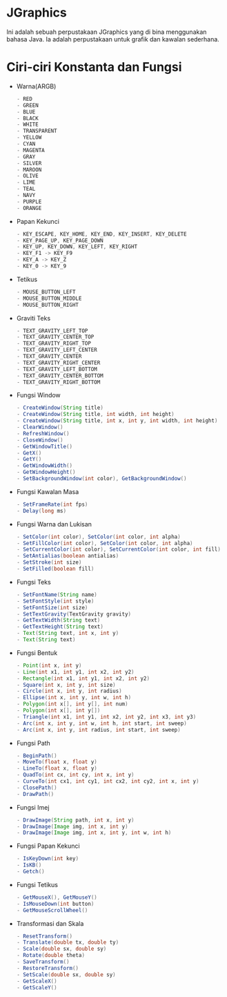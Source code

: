 # JGraphics
Ini adalah sebuah perpustakaan JGraphics yang di bina menggunakan bahasa Java. Ia adalah perpustakaan untuk grafik dan kawalan sederhana.

# **Ciri-ciri Konstanta dan Fungsi**
* Warna(ARGB)
  ```java
  - RED
  - GREEN
  - BLUE
  - BLACK
  - WHITE
  - TRANSPARENT
  - YELLOW
  - CYAN
  - MAGENTA
  - GRAY
  - SILVER
  - MAROON
  - OLIVE
  - LIME
  - TEAL
  - NAVY
  - PURPLE
  - ORANGE
  ```

* Papan Kekunci
  ```java
  - KEY_ESCAPE, KEY_HOME, KEY_END, KEY_INSERT, KEY_DELETE
  - KEY_PAGE_UP, KEY_PAGE_DOWN
  - KEY_UP, KEY_DOWN, KEY_LEFT, KEY_RIGHT
  - KEY_F1 -> KEY_F9
  - KEY_A -> KEY_Z
  - KEY_0 -> KEY_9
  ```
 
* Tetikus
  ```java
  - MOUSE_BUTTON_LEFT
  - MOUSE_BUTTON_MIDDLE
  - MOUSE_BUTTON_RIGHT
  ```

* Graviti Teks
  ```java
  - TEXT_GRAVITY_LEFT_TOP
  - TEXT_GRAVITY_CENTER_TOP
  - TEXT_GRAVITY_RIGHT_TOP
  - TEXT_GRAVITY_LEFT_CENTER
  - TEXT_GRAVITY_CENTER
  - TEXT_GRAVITY_RIGHT_CENTER
  - TEXT_GRAVITY_LEFT_BOTTOM
  - TEXT_GRAVITY_CENTER_BOTTOM
  - TEXT_GRAVITY_RIGHT_BOTTOM
  ```

* Fungsi Window
  ```java
  - CreateWindow(String title)
  - CreateWindow(String title, int width, int height)
  - CreateWindow(String title, int x, int y, int width, int height)
  - ClearWindow()
  - RefreshWindow()
  - CloseWindow()
  - GetWindowTitle()
  - GetX()
  - GetY()
  - GetWindowWidth()
  - GetWindowHeight()
  - SetBackgroundWindow(int color), GetBackgroundWindow()
  ```

* Fungsi Kawalan Masa
  ```java
  - SetFrameRate(int fps)
  - Delay(long ms)
  ```

* Fungsi Warna dan Lukisan
  ```java
  - SetColor(int color), SetColor(int color, int alpha)
  - SetFillColor(int color), SetColor(int color, int alpha)
  - SetCurrentColor(int color), SetCurrentColor(int color, int fill)
  - SetAntialias(boolean antialias)
  - SetStroke(int size)
  - SetFilled(boolean fill)
  ```

* Fungsi Teks
  ```java
  - SetFontName(String name)
  - SetFontStyle(int style)
  - SetFontSize(int size)
  - SetTextGravity(TextGravity gravity)
  - GetTextWidth(String text)
  - GetTextHeight(String text)
  - Text(String text, int x, int y)
  - Text(String text)
  ```

* Fungsi Bentuk
  ```java
  - Point(int x, int y)
  - Line(int x1, int y1, int x2, int y2)
  - Rectangle(int x1, int y1, int x2, int y2)
  - Square(int x, int y, int size)
  - Circle(int x, int y, int radius)
  - Ellipse(int x, int y, int w, int h)
  - Polygon(int x[], int y[], int num)
  - Polygon(int x[], int y[])
  - Triangle(int x1, int y1, int x2, int y2, int x3, int y3)
  - Arc(int x, int y, int w, int h, int start, int sweep)
  - Arc(int x, int y, int radius, int start, int sweep)
  ```

* Fungsi Path
  ```java
  - BeginPath()
  - MoveTo(float x, float y)
  - LineTo(float x, float y)
  - QuadTo(int cx, int cy, int x, int y)
  - CurveTo(int cx1, int cy1, int cx2, int cy2, int x, int y)
  - ClosePath()
  - DrawPath()
  ```

* Fungsi Imej
  ```java
  - DrawImage(String path, int x, int y)
  - DrawImage(Image img, int x, int y)
  - DrawImage(Image img, int x, int y, int w, int h)
  ```

* Fungsi Papan Kekunci
  ```java
  - IsKeyDown(int key)
  - IsKB()
  - Getch()
  ```

* Fungsi Tetikus
  ```java
  - GetMouseX(), GetMouseY()
  - IsMouseDown(int button)
  - GetMouseScrollWheel()
  ```

* Transformasi dan Skala
  ```java
  - ResetTransform()
  - Translate(double tx, double ty)
  - Scale(double sx, double sy)
  - Rotate(double theta)
  - SaveTransform()
  - RestoreTransform()
  - SetScale(double sx, double sy)
  - GetScaleX()
  - GetScaleY()
  ```



